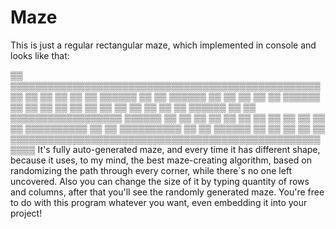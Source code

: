# Maze
This is just a regular rectangular maze, which implemented in console and looks like that:

▒▒  ▒▒▒▒▒▒▒▒▒▒▒▒▒▒▒▒▒▒▒▒▒▒▒▒▒▒▒▒▒▒▒▒▒▒▒▒▒▒▒▒▒▒▒▒▒▒▒▒▒▒
▒▒      ▒▒              ▒▒      ▒▒      ▒▒          ▒▒
▒▒▒▒▒▒  ▒▒  ▒▒  ▒▒▒▒▒▒  ▒▒  ▒▒  ▒▒  ▒▒  ▒▒  ▒▒▒▒▒▒  ▒▒
▒▒      ▒▒  ▒▒  ▒▒  ▒▒      ▒▒      ▒▒  ▒▒      ▒▒  ▒▒
▒▒  ▒▒▒▒▒▒  ▒▒  ▒▒  ▒▒▒▒▒▒▒▒▒▒▒▒▒▒▒▒▒▒  ▒▒▒▒▒▒  ▒▒  ▒▒
▒▒  ▒▒      ▒▒  ▒▒  ▒▒              ▒▒  ▒▒      ▒▒  ▒▒
▒▒  ▒▒▒▒▒▒▒▒▒▒  ▒▒  ▒▒  ▒▒▒▒▒▒▒▒▒▒  ▒▒  ▒▒  ▒▒▒▒▒▒  ▒▒
▒▒              ▒▒              ▒▒          ▒▒
▒▒▒▒▒▒▒▒▒▒▒▒▒▒▒▒▒▒▒▒▒▒▒▒▒▒▒▒▒▒▒▒▒▒▒▒▒▒▒▒▒▒▒▒▒▒▒▒▒▒▒▒▒▒
It's fully auto-generated maze, and every time it has different shape, because it uses, to my mind, the best
maze-creating algorithm, based on randomizing the path through every corner, while there`s no one left uncovered.
Also you can change the size of it by typing quantity of rows and columns, after that you'll see the randomly
generated maze.
You're free to do with this program whatever you want, even embedding it into your project!
